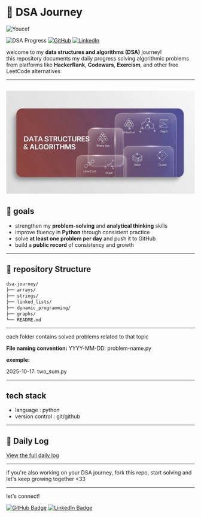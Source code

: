 # 🧩 DSA Journey

<img width="605" height="600" alt="Youcef" src="https://github.com/user-attachments/assets/769dddd4-2583-4ddb-9bab-1103e12a5399" />

![DSA Progress](https://img.shields.io/badge/🔥%20Day%202-DSA%20Challenge-brightgreen)
[![GitHub](https://img.shields.io/badge/GitHub-Youcef3939-black?logo=github)](https://github.com/Youcef3939)
[![LinkedIn](https://img.shields.io/badge/LinkedIn-Youcef%20Chalbi-blue?logo=linkedin)](https://linkedin.com/in/youcefchalbi)

welcome to my **data structures and algorithms (DSA)** journey!  
this repository documents my daily progress solving algorithmic problems from platforms like **HackerRank**, **Codewars**, **Exercism**, and other free LeetCode alternatives

---
![alt text](image.png)
---

## 🚀 goals
- strengthen my **problem-solving** and **analytical thinking** skills
- improve fluency in **Python** through consistent practice
- solve **at least one problem per day** and push it to GitHub  
- build a **public record** of consistency and growth 

---

## 📂 repository Structure
```
dsa-journey/
├── arrays/
├── strings/
├── linked_lists/
├── dynamic_programming/
├── graphs/
└── README.md
```

---

each folder contains solved problems related to that topic  

**File naming convention:** YYYY-MM-DD: problem-name.py

**exemple:**

2025-10-17: two_sum.py

---

## tech stack

 - language        : python
 - version control : git/github

---
## 📘 Daily Log
[View the full daily log](DAILY_LOG.md)

---

if you're also working on your DSA journey, fork this repo, start solving and let's keep growing together <33

---
let's connect!

[![GitHub Badge](https://img.shields.io/badge/-Youcef3939-black?style=flat&logo=github)](https://github.com/Youcef3939)
[![LinkedIn Badge](https://img.shields.io/badge/-Youcef%20Chalbi-blue?style=flat&logo=linkedin)](https://linkedin.com/in/youcefchalbi)
